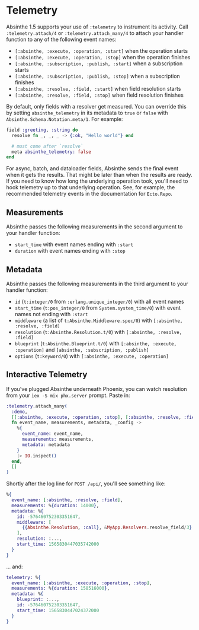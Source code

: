 # Telemetry

Absinthe 1.5 supports your use of `:telemetry` to instrument its activity.
Call `:telemetry.attach/4` or `:telemetry.attach_many/4` to attach your
handler function to any of the following event names:

- `[:absinthe, :execute, :operation, :start]` when the operation starts
- `[:absinthe, :execute, :operation, :stop]` when the operation finishes
- `[:absinthe, :subscription, :publish, :start]` when a subscription starts
- `[:absinthe, :subscription, :publish, :stop]` when a subscription finishes
- `[:absinthe, :resolve, :field, :start]` when field resolution starts
- `[:absinthe, :resolve, :field, :stop]` when field resolution finishes

By default, only fields with a resolver get measured. You can override this
by setting `absinthe_telemetry` in its metadata to `true` or `false` with
`Absinthe.Schema.Notation.meta/1`. For example:

```elixir
field :greeting, :string do
  resolve fn _, _, _ -> {:ok, "Hello world"} end

  # must come after `resolve`
  meta absinthe_telemetry: false
end
```

For async, batch, and dataloader fields, Absinthe sends the final event when
it gets the results. That might be later than when the results are ready. If
you need to know how long the underlying operation took, you'll need to hook
telemetry up to that underlying operation. See, for example, the recommended
telemetry events in the documentation for `Ecto.Repo`.

## Measurements

Absinthe passes the following measurements in the second argument to your
handler function:

- `start_time` with event names ending with `:start`
- `duration` with event names ending with `:stop`

## Metadata

Absinthe passes the following measurements in the third argument to your
handler function:

- `id` (`t:integer/0` from `:erlang.unique_integer/0`) with all event names
- `start_time` (`t:pos_integer/0` from `System.system_time/0`) with event names not ending with `:start`
- `middleware` (a list of `t:Absinthe.Middleware.spec/0`) with `[:absinthe, :resolve, :field]`
- `resolution` (`t:Absinthe.Resolution.t/0`) with `[:absinthe, :resolve, :field]`
- `blueprint` (`t:Absinthe.Blueprint.t/0`) with `[:absinthe, :execute, :operation]` and `[absinthe, :subscription, :publish]`
- `options` (`t:keyword/0`) with `[:absinthe, :execute, :operation]`

## Interactive Telemetry

If you've plugged Absinthe underneath Phoenix, you can watch resolution from
your `iex -S mix phx.server` prompt. Paste in:

```elixir
:telemetry.attach_many(
  :demo,
  [[:absinthe, :execute, :operation, :stop], [:absinthe, :resolve, :field, :stop]],
  fn event_name, measurements, metadata, _config ->
    %{
      event_name: event_name,
      measurements: measurements,
      metadata: metadata
    }
    |> IO.inspect()
  end,
  []
)
```

Shortly after the log line for `POST /api/`, you'll see something like:

```elixir
%{
  event_name: [:absinthe, :resolve, :field],
  measurements: %{duration: 14000},
  metadata: %{
    id: -576460752303351647,
    middleware: [
      {{Absinthe.Resolution, :call}, &MyApp.Resolvers.resolve_field/3}
    ],
    resolution: :...,
    start_time: 1565830447035742000
  }
}
```

... and:

```elixir
telemetry: %{
  event_name: [:absinthe, :execute, :operation, :stop],
  measurements: %{duration: 158516000},
  metadata: %{
    blueprint: :...,
    id: -576460752303351647,
    start_time: 1565830447024372000
  }
}
```
